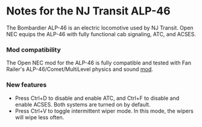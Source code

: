 # Notes for the NJ Transit ALP-46

The Bombardier ALP-46 is an electric locomotive used by NJ Transit. Open NEC equips the ALP-46 with fully functional cab signaling, ATC, and ACSES.

### Mod compatibility

The Open NEC mod for the ALP-46 is fully compatible and tested with Fan Railer's ALP-46/Comet/MultiLevel physics and sound [mod](https://youtu.be/53RPL9UYd90).

### New features

- Press Ctrl+D to disable and enable ATC, and Ctrl+F to disable and enable ACSES. Both systems are turned on by default.
- Press Ctrl+V to toggle intermittent wiper mode. In this mode, the wipers will wipe less often.